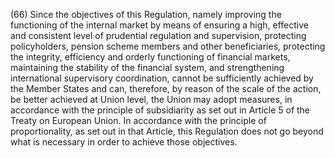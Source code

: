 (66) Since the objectives of this Regulation, namely improving the functioning of the internal market by means of ensuring a high, effective and consistent level of prudential regulation and supervision, protecting policyholders, pension scheme members and other beneficiaries, protecting the integrity, efficiency and orderly functioning of financial markets, maintaining the stability of the financial system, and strengthening international supervisory coordination, cannot be sufficiently achieved by the Member States and can, therefore, by reason of the scale of the action, be better achieved at Union level, the Union may adopt measures, in accordance with the principle of subsidiarity as set out in Article 5 of the Treaty on European Union. In accordance with the principle of proportionality, as set out in that Article, this Regulation does not go beyond what is necessary in order to achieve those objectives.